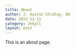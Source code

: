 ```yaml
---
title: About
author: J. Austin Straley, DO
date: 2022-11-11
category: Jekyll
layout: post
---
```


This is an about page.

